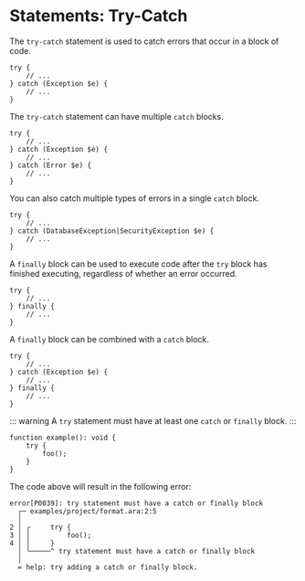 # Statements: Try-Catch

The `try-catch` statement is used to catch errors that occur in a block of code.

```
try {
    // ...
} catch (Exception $e) {
    // ...
}
```

The `try-catch` statement can have multiple `catch` blocks.

```
try {
    // ...
} catch (Exception $e) {
    // ...
} catch (Error $e) {
    // ...
}
```

You can also catch multiple types of errors in a single `catch` block.

```
try {
    // ...
} catch (DatabaseException|SecurityException $e) {
    // ...
}
```

A `finally` block can be used to execute code after the `try` block has finished executing, regardless of whether an error occurred.

```
try {
    // ...
} finally {
    // ...
}
```

A `finally` block can be combined with a `catch` block.

```
try {
    // ...
} catch (Exception $e) {
    // ...
} finally {
    // ...
}
```

::: warning
A `try` statement must have at least one `catch` or `finally` block.
:::

```
function example(): void {
    try {
        foo();
    }
}
```

The code above will result in the following error:

```
error[P0039]: try statement must have a catch or finally block
  ┌─ examples/project/format.ara:2:5
  │
2 │ ╭     try {
3 │ │         foo();
4 │ │     }
  │ ╰─────^ try statement must have a catch or finally block
  │
  = help: try adding a catch or finally block.
```
